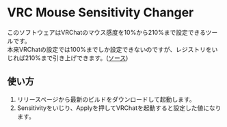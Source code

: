 # VRC Mouse Sensitivity Changer

このソフトウェアはVRChatのマウス感度を10%から210%まで設定できるツールです。  
本来VRChatの設定では100%までしか設定できないのですが、レジストリをいじれば210%まで引き上げできます。([ソース](https://www.mouse-sensitivity.com/forums/topic/7129-vrchat/))

## 使い方
1. リリースページから最新のビルドをダウンロードして起動します。
2. Sensitivityをいじり、Applyを押してVRChatを起動すると設定した値になります。

